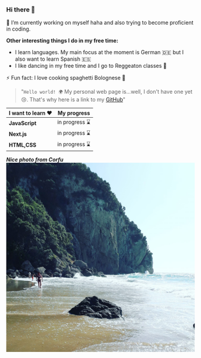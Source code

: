 ### Hi there 👋

🔭 I’m currently working on myself haha and also trying to become proficient in coding.

**Other interesting things I do in my free time:**

 - I learn languages. My main focus at the moment is German 🇩🇪 but I also want to learn Spanish 🇪🇸
  - I like dancing in my free time and I go to Reggeaton classes 🕺
    
⚡ Fun fact: I love cooking spaghetti Bolognese 🍝

> "`Hello world! 🌍`  My personal web page is...well, I don't have one yet 😢. That's why here is a link to my [GitHub](https://github.com/svetlivaksevski)"

| I want to learn ❤️ |  My progress |
| ----------- | ----------- |
| **JavaScript** | in progress ⌛️ | 
| **Next.js** |  in progress ⌛️ |
| **HTML,CSS** |  in progress ⌛️ |

***Nice photo from Corfu***
![Pictre I made at Cartfu](https://github.com/svetlivaksevski/svetlivaksevski/blob/main/isla.jpeg)



<!--
**svetlivaksevski/svetlivaksevski** is a ✨ _special_ ✨ repository because its `README.md` (this file) appears on your GitHub profile.

Here are some ideas to get you started:

- 🔭 I’m currently working on ...
- 🌱 I’m currently learning ...
- 👯 I’m looking to collaborate on ...
- 🤔 I’m looking for help with ...
- 💬 Ask me about ...
- 📫 How to reach me: ...
- 😄 Pronouns: ...
- ⚡ Fun fact: ...
-->
